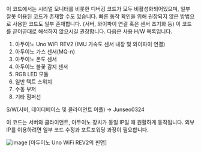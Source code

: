 이 코드에서는 시리얼 모니터를 비롯한 디버깅 코드가 모두 비활성화되어있으며, 일부 잘못 이용된 코드가 존재할 수도 있습니다.
빠른 동작 확인을 위해 권장되지 않은 방법으로 사용한 코드도 일부 존재합니다.  (서버, 와이파이 연결 혹은 센서 초기화 등)
이 코드를 곧이곧대로 해석하지 않으시길 권장합니다. 다음은 사용 H/W 목록입니다.

1. 아두이노 Uno WiFi REV2  (IMU 가속도 센서 내장 및 와이파이 연결)
2. 아두이노 가스 센서(MQ-n)
3. 아두이노 온도 센서
4. 아두이노 불꽃 감지 센서
5. RGB LED 모듈
6. 일반 택트 스위치
7. 수동 부저
8. 기타 점퍼선

S/W(서버, 데이터베이스 및 클라이언트 어플) -> Junseo0324


이 코드는 서버와 클라이언트, 아두이노 장치가 동일 IP일 때 원활하게 동작됩니다.
외부 IP를 이용하려면 일부 코드 수정과 포트포워딩 과정이 필요합니다.

![image](https://github.com/user-attachments/assets/88b81370-10d5-4bfd-b928-23e1e40250b1)
[아두이노 Uno WiFi REV2의 핀맵]
